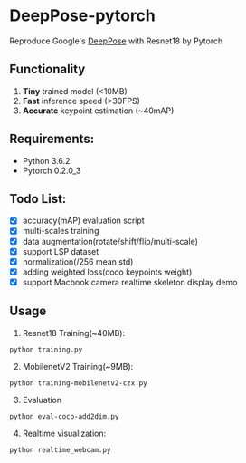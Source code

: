 # DeepPose-pytorch
Reproduce Google's [DeepPose](https://arxiv.org/pdf/1312.4659.pdf) with Resnet18 by Pytorch

## Functionality

1. **Tiny** trained model (<10MB)
2. **Fast** inference speed (>30FPS)
3. **Accurate** keypoint estimation (~40mAP)

## Requirements:
- Python 3.6.2
- Pytorch 0.2.0\_3 

## Todo List:
- [x] accuracy(mAP) evaluation script
- [x] multi-scales training
- [x] data augmentation(rotate/shift/flip/multi-scale)
- [x] support LSP dataset
- [x] normalization(/256 mean std)
- [x] adding weighted loss(coco keypoints weight) 
- [x] support Macbook camera realtime skeleton display demo

## Usage

1. Resnet18 Training(~40MB):
```shell
python training.py
```
2. MobilenetV2 Training(~9MB):
```shell
python training-mobilenetv2-czx.py
```
3. Evaluation
```shell
python eval-coco-add2dim.py
```

4. Realtime visualization:
```shell
python realtime_webcam.py
```

